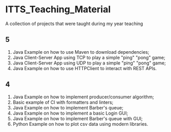 # ITTS_Teaching_Material
A collection of projects that were taught during my year teaching

## 5
1. Java Example on how to use Maven to download dependencies;
2. Java Client-Server App using TCP to play a simple "ping" "pong" game;
3. Java Client-Server App using UDP to play a simple "ping" "pong" game;
4. Java Example on how to use HTTPClient to interact with REST APIs.

## 4
1. Java Example on how to implement producer/consumer algorithm;
2. Basic example of CI with formatters and linters; 
3. Java Example on how to implement Barber's queue; 
4. Java Example on how to implement a basic Login GUI; 
5. Java Example on how to implement Barber's queue with GUI;
6. Python Example on how to plot csv data using modern libraries.